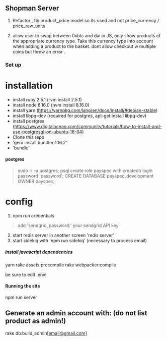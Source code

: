

## Shopman Server

1) Refactor , fix product_price model so its used and not price_currency / price_raw_units

2) allow user to swap between 0xbtc and dai in JS, only show products of the appropriate currency type.  Take this currency type into account when adding a product to the basket.  dont allow checkout w multiple coins but throw an error .




### Set up

# installation
- install ruby 2.5.1 (rvm install 2.5.1)
- install node 8.16.0 (nvm install 8.16.0)
- install yarn (https://yarnpkg.com/lang/en/docs/install/#debian-stable)
- install libpq-dev (required for postgres, apt-get install libpq-dev)
- install postgres (https://www.digitalocean.com/community/tutorials/how-to-install-and-use-postgresql-on-ubuntu-16-04)
- Clone this repo
- 'gem install bundler:1.16.2'
- 'bundle'

#### postgres
> sudo -i -u postgres;
> psql
> create role payspec with createdb login password 'password';
> CREATE DATABASE payspec_development OWNER payspec;



# config
1) npm run credentials
> add 'sendgrid_password:'  your sendgrid API key

2) start redis server in another screen 'redis server'
3) start sidekiq with 'npm run sidekiq'   (necessary to process email)


##### install javascript dependencies
yarn
rake assets:precompile
rake webpacker:compile

be sure to edit .env!

#### Running the site
npm run server


## Generate an admin account with: (do not list product as admin!)
rake db:build_admin[email@gmail.com]
